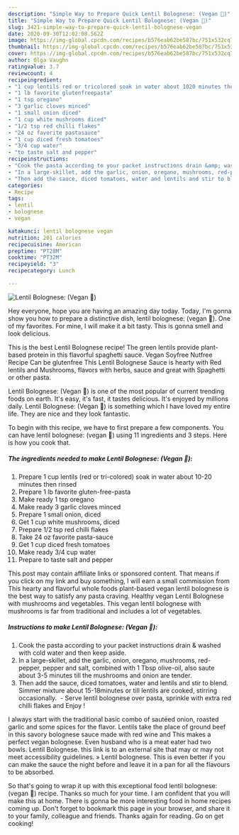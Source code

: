 ```yaml
---
description: "Simple Way to Prepare Quick Lentil Bolognese: (Vegan 🌱)"
title: "Simple Way to Prepare Quick Lentil Bolognese: (Vegan 🌱)"
slug: 3421-simple-way-to-prepare-quick-lentil-bolognese-vegan
date: 2020-09-30T12:02:08.562Z
image: https://img-global.cpcdn.com/recipes/b576eab62be587bc/751x532cq70/lentil-bolognese-vegan-🌱-recipe-main-photo.jpg
thumbnail: https://img-global.cpcdn.com/recipes/b576eab62be587bc/751x532cq70/lentil-bolognese-vegan-🌱-recipe-main-photo.jpg
cover: https://img-global.cpcdn.com/recipes/b576eab62be587bc/751x532cq70/lentil-bolognese-vegan-🌱-recipe-main-photo.jpg
author: Olga Vaughn
ratingvalue: 3.7
reviewcount: 4
recipeingredient:
- "1 cup lentils red or tricolored soak in water about 1020 minutes then rinsed"
- "1 lb favorite glutenfreepasta"
- "1 tsp oregano"
- "3 garlic cloves minced"
- "1 small onion diced"
- "1 cup white mushrooms diced"
- "1/2 tsp red chilli flakes"
- "24 oz favorite pastasauce"
- "1 cup diced fresh tomatoes"
- "3/4 cup water"
- "to taste salt and pepper"
recipeinstructions:
- "Cook the pasta according to your packet instructions drain &amp; washed with cold water and then keep aside."
- "In a large-skillet, add the garlic, onion, oregano, mushrooms, red-pepper, pepper and salt, combined with 1 Tbsp olive-oil, also saute about 3-5 minutes till the mushrooms and onion are tender."
- "Then add the sauce, diced tomatoes, water and lentils and stir to blend. Simmer mixture about 15-18minutes or till lentils are cooked, stirring occasionally.  Serve lentil bolognese over pasta, sprinkle with extra red chilli flakes and Enjoy !"
categories:
- Recipe
tags:
- lentil
- bolognese
- vegan

katakunci: lentil bolognese vegan 
nutrition: 201 calories
recipecuisine: American
preptime: "PT28M"
cooktime: "PT32M"
recipeyield: "3"
recipecategory: Lunch

---
```



![Lentil Bolognese: (Vegan 🌱)](https://img-global.cpcdn.com/recipes/b576eab62be587bc/751x532cq70/lentil-bolognese-vegan-🌱-recipe-main-photo.jpg)

Hey everyone, hope you are having an amazing day today. Today, I'm gonna show you how to prepare a distinctive dish, lentil bolognese: (vegan 🌱). One of my favorites. For mine, I will make it a bit tasty. This is gonna smell and look delicious.

This is the best Lentil Bolognese recipe! The green lentils provide plant-based protein in this flavorful spaghetti sauce. Vegan Soyfree Nutfree Recipe Can be glutenfree This Lentil Bolognese Sauce is hearty with Red lentils and Mushrooms, flavors with herbs, sauce and great with Spaghetti or other pasta.

Lentil Bolognese: (Vegan 🌱) is one of the most popular of current trending foods on earth. It's easy, it's fast, it tastes delicious. It's enjoyed by millions daily. Lentil Bolognese: (Vegan 🌱) is something which I have loved my entire life. They are nice and they look fantastic.


To begin with this recipe, we have to first prepare a few components. You can have lentil bolognese: (vegan 🌱) using 11 ingredients and 3 steps. Here is how you cook that.

<!--inarticleads1-->

##### The ingredients needed to make Lentil Bolognese: (Vegan 🌱):

1. Prepare 1 cup lentils (red or tri-colored) soak in water about 10-20 minutes then rinsed
1. Prepare 1 lb favorite gluten-free-pasta
1. Make ready 1 tsp oregano
1. Make ready 3 garlic cloves minced
1. Prepare 1 small onion, diced
1. Get 1 cup white mushrooms, diced
1. Prepare 1/2 tsp red chilli flakes
1. Take 24 oz favorite pasta-sauce
1. Get 1 cup diced fresh tomatoes
1. Make ready 3/4 cup water
1. Prepare to taste salt and pepper


This post may contain affiliate links or sponsored content. That means if you click on my link and buy something, I will earn a small commission from This hearty and flavorful whole foods plant-based vegan lentil bolognese is the best way to satisfy any pasta craving. Healthy vegan Lentil Bolognese with mushrooms and vegetables. This vegan lentil bolognese with mushrooms is far from traditional and includes a lot of vegetables. 

<!--inarticleads2-->

##### Instructions to make Lentil Bolognese: (Vegan 🌱):

1. Cook the pasta according to your packet instructions drain &amp; washed with cold water and then keep aside.
1. In a large-skillet, add the garlic, onion, oregano, mushrooms, red-pepper, pepper and salt, combined with 1 Tbsp olive-oil, also saute about 3-5 minutes till the mushrooms and onion are tender.
1. Then add the sauce, diced tomatoes, water and lentils and stir to blend. Simmer mixture about 15-18minutes or till lentils are cooked, stirring occasionally.  - Serve lentil bolognese over pasta, sprinkle with extra red chilli flakes and Enjoy !


I always start with the traditional basic combo of sautéed onion, roasted garlic and some spices for the flavor. Lentils take the place of ground beef in this savory bolognese sauce made with red wine and This makes a perfect vegan bolognese. Even husband who is a meat eater had two bowls. Lentil Bolognese. this link is to an external site that may or may not meet accessibility guidelines. » Lentil bolognese. This is even better if you can make the sauce the night before and leave it in a pan for all the flavours to be absorbed. 

So that's going to wrap it up with this exceptional food lentil bolognese: (vegan 🌱) recipe. Thanks so much for your time. I am confident that you will make this at home. There is gonna be more interesting food in home recipes coming up. Don't forget to bookmark this page in your browser, and share it to your family, colleague and friends. Thanks again for reading. Go on get cooking!
